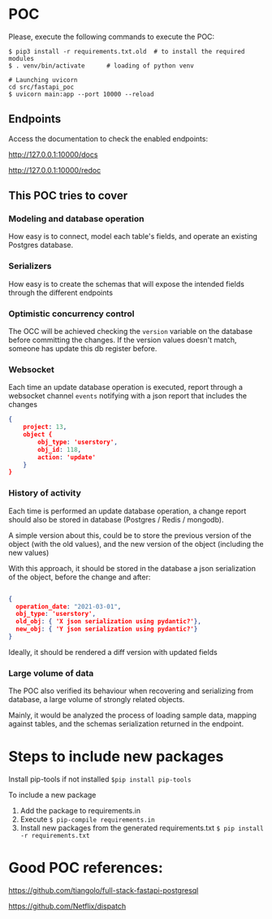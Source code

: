 # POC

Please, execute the following commands to execute the POC:
```shell
$ pip3 install -r requirements.txt.old  # to install the required modules
$ . venv/bin/activate      # loading of python venv

# Launching uvicorn
cd src/fastapi_poc
$ uvicorn main:app --port 10000 --reload
```

## Endpoints

Access the documentation to check the enabled endpoints:

http://127.0.0.1:10000/docs

http://127.0.0.1:10000/redoc

## This POC tries to cover

### Modeling and database operation 

How easy is to connect, model each table's fields, and operate an existing Postgres database. 

### Serializers

How easy is to create the schemas that will expose the intended fields through the different endpoints 

### Optimistic concurrency control

The OCC will be achieved checking the `version` variable on the database before committing the changes. If the version 
values doesn't match, someone has update this db register before.

### Websocket

Each time an update database operation is executed, report through a websocket channel `events` notifying with a json 
report that includes the changes

```json
{
    project: 13,
    object {
        obj_type: 'userstory',
        obj_id: 118,
        action: 'update'
    }
}
```

### History of activity

Each time is performed an update database operation, a change report should also be stored in database (Postgres / 
Redis / mongodb).

A simple version about this, could be to store the previous version of the object (with the old values), and the new 
version of the object (including the new values)

With this approach, it should be stored in the database a json serialization of the object, before the change and after:
```json

{
  operation_date: "2021-03-01",
  obj_type: 'userstory',
  old_obj: { 'X json serialization using pydantic?'},
  new_obj: { 'Y json serialization using pydantic?'}
}
```

Ideally, it should be rendered a diff version with updated fields


### Large volume of data

The POC also verified its behaviour when recovering and serializing from database, a large volume of strongly related 
objects.

Mainly, it would be analyzed the process of loading sample data, mapping against tables, and the schemas serialization 
returned in the endpoint.


# Steps to include new packages

Install pip-tools if not installed `$pip install pip-tools`

To include a new package
1. Add the package to requirements.in 
2. Execute `$ pip-compile requirements.in`
3. Install new packages from the generated requirements.txt
`$ pip install -r requirements.txt`

# Good POC references:

https://github.com/tiangolo/full-stack-fastapi-postgresql

https://github.com/Netflix/dispatch

